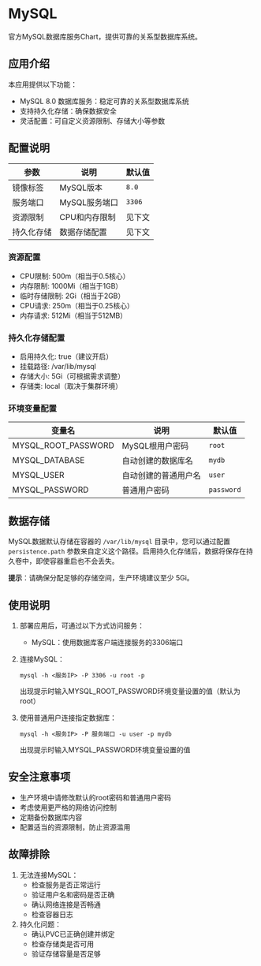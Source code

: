 # MySQL

官方MySQL数据库服务Chart，提供可靠的关系型数据库系统。

## 应用介绍

本应用提供以下功能：
- MySQL 8.0 数据库服务：稳定可靠的关系型数据库系统
- 支持持久化存储：确保数据安全
- 灵活配置：可自定义资源限制、存储大小等参数

## 配置说明

| 参数 | 说明 | 默认值 |
|------|------|--------|
| 镜像标签 | MySQL版本 | `8.0` |
| 服务端口 | MySQL服务端口 | `3306` |
| 资源限制 | CPU和内存限制 | 见下文 |
| 持久化存储 | 数据存储配置 | 见下文 |

### 资源配置
- CPU限制: 500m（相当于0.5核心）
- 内存限制: 1000Mi（相当于1GB）
- 临时存储限制: 2Gi（相当于2GB）
- CPU请求: 250m（相当于0.25核心）
- 内存请求: 512Mi（相当于512MB）

### 持久化存储配置
- 启用持久化: true（建议开启）
- 挂载路径: /var/lib/mysql
- 存储大小: 5Gi（可根据需求调整）
- 存储类: local（取决于集群环境）

### 环境变量配置

| 变量名 | 说明 | 默认值 |
|--------|------|--------|
| MYSQL_ROOT_PASSWORD | MySQL根用户密码 | `root` |
| MYSQL_DATABASE | 自动创建的数据库名 | `mydb` |
| MYSQL_USER | 自动创建的普通用户名 | `user` |
| MYSQL_PASSWORD | 普通用户密码 | `password` |

## 数据存储

MySQL数据默认存储在容器的 `/var/lib/mysql` 目录中，您可以通过配置 `persistence.path` 参数来自定义这个路径。启用持久化存储后，数据将保存在持久卷中，即使容器重启也不会丢失。

**提示**：请确保分配足够的存储空间，生产环境建议至少 5Gi。

## 使用说明

1. 部署应用后，可通过以下方式访问服务：
   - MySQL：使用数据库客户端连接服务的3306端口

2. 连接MySQL：
   ```
   mysql -h <服务IP> -P 3306 -u root -p
   ```
   出现提示时输入MYSQL_ROOT_PASSWORD环境变量设置的值（默认为root）

3. 使用普通用户连接指定数据库：
   ```
   mysql -h <服务IP> -P 服务端口 -u user -p mydb
   ```
   出现提示时输入MYSQL_PASSWORD环境变量设置的值

## 安全注意事项

- 生产环境中请修改默认的root密码和普通用户密码
- 考虑使用更严格的网络访问控制
- 定期备份数据库内容
- 配置适当的资源限制，防止资源滥用

## 故障排除

1. 无法连接MySQL：
   - 检查服务是否正常运行
   - 验证用户名和密码是否正确
   - 确认网络连接是否畅通
   - 检查容器日志
2. 持久化问题：
   - 确认PVC已正确创建并绑定
   - 检查存储类是否可用
   - 验证存储容量是否足够 